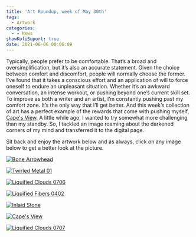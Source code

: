 ```yaml
---
title: 'Art Roundup, week of May 30th'
tags:
  - Artwork
categories:
  - - News
showKofiSuport: true
date: 2021-06-06 00:06:09
---
```


Typically, people prefer to be comfortable. That’s a broad and oversimplification, but it’s also an accurate statement. Given the choice between comfort and discomfort, people will normally choose the former. I’ve found that it takes a conscious effort and an application of will to force oneself to endure an unpleasant situation. Whether it’s an awkward conversation, an intense workout, or pushing beyond one’s current skill set. To improve as both a writer and an artist, I’m constantly pushing past my comfort zone. It’s the only way that I’ll get better. And this week’s collection of art has a perfect example of the rewards that come with pushing myself, [Cape's View](https://www.deviantart.com/stevenmeehan/art/Cape-s-View-881060253).<!-- more --> A little while ago, I wanted to try somewhat more challenging than my standby. So, I tackled an image roaming about the darkened corners of my mind and transferred it to the digital page.

Sit back and enjoy the artwork below and as always, click on any image below to get a better look at the picture.


<div class="center">

[![Bone Arrowhead](https://images-wixmp-ed30a86b8c4ca887773594c2.wixmp.com/f/f99a6bf8-c5b7-48b6-ad1d-bbd9283918e7/dekk5v7-1b68266f-96c6-4da9-ab7b-d0c7dce928c1.png/v1/fill/w_1600,h_1134,q_80,strp/bone_arrowhead_by_stevenmeehan_dekk5v7-fullview.jpg?token=eyJ0eXAiOiJKV1QiLCJhbGciOiJIUzI1NiJ9.eyJzdWIiOiJ1cm46YXBwOjdlMGQxODg5ODIyNjQzNzNhNWYwZDQxNWVhMGQyNmUwIiwiaXNzIjoidXJuOmFwcDo3ZTBkMTg4OTgyMjY0MzczYTVmMGQ0MTVlYTBkMjZlMCIsIm9iaiI6W1t7ImhlaWdodCI6Ijw9MTEzNCIsInBhdGgiOiJcL2ZcL2Y5OWE2YmY4LWM1YjctNDhiNi1hZDFkLWJiZDkyODM5MThlN1wvZGVrazV2Ny0xYjY4MjY2Zi05NmM2LTRkYTktYWI3Yi1kMGM3ZGNlOTI4YzEucG5nIiwid2lkdGgiOiI8PTE2MDAifV1dLCJhdWQiOlsidXJuOnNlcnZpY2U6aW1hZ2Uub3BlcmF0aW9ucyJdfQ.eH3tnF4z1UvzPf955mKPpxRU3xgkOFR22KI5gEQgyjY "Bone Arrowhead")](https://www.deviantart.com/stevenmeehan/art/Bone-Arrowhead-881059507)

</div>

<div class="center">

[![Twirled Metal 01](https://images-wixmp-ed30a86b8c4ca887773594c2.wixmp.com/f/f99a6bf8-c5b7-48b6-ad1d-bbd9283918e7/dekk60p-50655e4f-a3cc-4002-bb0e-80d4bba5cb7a.png/v1/fill/w_1600,h_1134,q_80,strp/twirled_metal_01_by_stevenmeehan_dekk60p-fullview.jpg?token=eyJ0eXAiOiJKV1QiLCJhbGciOiJIUzI1NiJ9.eyJzdWIiOiJ1cm46YXBwOjdlMGQxODg5ODIyNjQzNzNhNWYwZDQxNWVhMGQyNmUwIiwiaXNzIjoidXJuOmFwcDo3ZTBkMTg4OTgyMjY0MzczYTVmMGQ0MTVlYTBkMjZlMCIsIm9iaiI6W1t7ImhlaWdodCI6Ijw9MTEzNCIsInBhdGgiOiJcL2ZcL2Y5OWE2YmY4LWM1YjctNDhiNi1hZDFkLWJiZDkyODM5MThlN1wvZGVrazYwcC01MDY1NWU0Zi1hM2NjLTQwMDItYmIwZS04MGQ0YmJhNWNiN2EucG5nIiwid2lkdGgiOiI8PTE2MDAifV1dLCJhdWQiOlsidXJuOnNlcnZpY2U6aW1hZ2Uub3BlcmF0aW9ucyJdfQ.FvFVex-gAajQlYBnIuMAXejEpfn8XKI8PASksCf4htU "Twirled Metal 01")](https://www.deviantart.com/stevenmeehan/art/Twirled-Metal-01-881059705)

</div>

<div class="center">

[![Liquified Clouds 0706](https://images-wixmp-ed30a86b8c4ca887773594c2.wixmp.com/f/f99a6bf8-c5b7-48b6-ad1d-bbd9283918e7/dekk65k-d95ed2fc-f198-4ae1-b34d-edae3e05aba4.png/v1/fill/w_1600,h_1134,q_80,strp/liquified_clouds_0706_by_stevenmeehan_dekk65k-fullview.jpg?token=eyJ0eXAiOiJKV1QiLCJhbGciOiJIUzI1NiJ9.eyJzdWIiOiJ1cm46YXBwOjdlMGQxODg5ODIyNjQzNzNhNWYwZDQxNWVhMGQyNmUwIiwiaXNzIjoidXJuOmFwcDo3ZTBkMTg4OTgyMjY0MzczYTVmMGQ0MTVlYTBkMjZlMCIsIm9iaiI6W1t7ImhlaWdodCI6Ijw9MTEzNCIsInBhdGgiOiJcL2ZcL2Y5OWE2YmY4LWM1YjctNDhiNi1hZDFkLWJiZDkyODM5MThlN1wvZGVrazY1ay1kOTVlZDJmYy1mMTk4LTRhZTEtYjM0ZC1lZGFlM2UwNWFiYTQucG5nIiwid2lkdGgiOiI8PTE2MDAifV1dLCJhdWQiOlsidXJuOnNlcnZpY2U6aW1hZ2Uub3BlcmF0aW9ucyJdfQ.romKBo0Ye348k2v8R3zFgaC_wmFOmSGwSTPbAwVBxtg "Liquified Clouds 0706")](https://www.deviantart.com/stevenmeehan/art/Liquified-Clouds-0706-881059880)

</div>

<div class="center">

[![Liquified Fibers 0402](https://images-wixmp-ed30a86b8c4ca887773594c2.wixmp.com/f/f99a6bf8-c5b7-48b6-ad1d-bbd9283918e7/dekk67t-913c426c-d5b0-4d85-a1fe-61c4d62e7473.png/v1/fill/w_1600,h_1134,q_80,strp/liquified_fibers_0402_by_stevenmeehan_dekk67t-fullview.jpg?token=eyJ0eXAiOiJKV1QiLCJhbGciOiJIUzI1NiJ9.eyJzdWIiOiJ1cm46YXBwOjdlMGQxODg5ODIyNjQzNzNhNWYwZDQxNWVhMGQyNmUwIiwiaXNzIjoidXJuOmFwcDo3ZTBkMTg4OTgyMjY0MzczYTVmMGQ0MTVlYTBkMjZlMCIsIm9iaiI6W1t7ImhlaWdodCI6Ijw9MTEzNCIsInBhdGgiOiJcL2ZcL2Y5OWE2YmY4LWM1YjctNDhiNi1hZDFkLWJiZDkyODM5MThlN1wvZGVrazY3dC05MTNjNDI2Yy1kNWIwLTRkODUtYTFmZS02MWM0ZDYyZTc0NzMucG5nIiwid2lkdGgiOiI8PTE2MDAifV1dLCJhdWQiOlsidXJuOnNlcnZpY2U6aW1hZ2Uub3BlcmF0aW9ucyJdfQ.ZkSEcLfd5g_obLjBlLarltyOnFHB_VKzFTYjWkL0coA "Liquified Fibers 0402")](https://www.deviantart.com/stevenmeehan/art/Liquified-Fibers-0402-881059961)

</div>

<div class="center">

[![Inlaid Stone](https://images-wixmp-ed30a86b8c4ca887773594c2.wixmp.com/f/f99a6bf8-c5b7-48b6-ad1d-bbd9283918e7/dekk6ak-88f69057-ce6b-4953-bec5-bb7f342d7343.png/v1/fill/w_1600,h_1134,q_80,strp/inlaid_stone_by_stevenmeehan_dekk6ak-fullview.jpg?token=eyJ0eXAiOiJKV1QiLCJhbGciOiJIUzI1NiJ9.eyJzdWIiOiJ1cm46YXBwOjdlMGQxODg5ODIyNjQzNzNhNWYwZDQxNWVhMGQyNmUwIiwiaXNzIjoidXJuOmFwcDo3ZTBkMTg4OTgyMjY0MzczYTVmMGQ0MTVlYTBkMjZlMCIsIm9iaiI6W1t7ImhlaWdodCI6Ijw9MTEzNCIsInBhdGgiOiJcL2ZcL2Y5OWE2YmY4LWM1YjctNDhiNi1hZDFkLWJiZDkyODM5MThlN1wvZGVrazZhay04OGY2OTA1Ny1jZTZiLTQ5NTMtYmVjNS1iYjdmMzQyZDczNDMucG5nIiwid2lkdGgiOiI8PTE2MDAifV1dLCJhdWQiOlsidXJuOnNlcnZpY2U6aW1hZ2Uub3BlcmF0aW9ucyJdfQ.oO-C_ZDbbLBxs5aAqESVn_iKCclrjewydeU5UQDeszk "Inlaid Stone")](https://www.deviantart.com/stevenmeehan/art/Inlaid-Stone-881060060)

</div>

<div class="center">

[![Cape's View](https://images-wixmp-ed30a86b8c4ca887773594c2.wixmp.com/f/f99a6bf8-c5b7-48b6-ad1d-bbd9283918e7/dekk6fx-6f97659e-cf65-4c8b-92d1-fa2aa5622315.png/v1/fill/w_1600,h_1134,q_80,strp/cape_s_view_by_stevenmeehan_dekk6fx-fullview.jpg?token=eyJ0eXAiOiJKV1QiLCJhbGciOiJIUzI1NiJ9.eyJzdWIiOiJ1cm46YXBwOjdlMGQxODg5ODIyNjQzNzNhNWYwZDQxNWVhMGQyNmUwIiwiaXNzIjoidXJuOmFwcDo3ZTBkMTg4OTgyMjY0MzczYTVmMGQ0MTVlYTBkMjZlMCIsIm9iaiI6W1t7ImhlaWdodCI6Ijw9MTEzNCIsInBhdGgiOiJcL2ZcL2Y5OWE2YmY4LWM1YjctNDhiNi1hZDFkLWJiZDkyODM5MThlN1wvZGVrazZmeC02Zjk3NjU5ZS1jZjY1LTRjOGItOTJkMS1mYTJhYTU2MjIzMTUucG5nIiwid2lkdGgiOiI8PTE2MDAifV1dLCJhdWQiOlsidXJuOnNlcnZpY2U6aW1hZ2Uub3BlcmF0aW9ucyJdfQ.oSabJUHL0dTyhEkMqaXX0eDinUTBWsaebkWFlvkzhbw "Cape's View")](https://www.deviantart.com/stevenmeehan/art/Cape-s-View-881060253)

</div>

<div class="center">

[![Liquified Clouds 0707](https://images-wixmp-ed30a86b8c4ca887773594c2.wixmp.com/f/f99a6bf8-c5b7-48b6-ad1d-bbd9283918e7/dekk6lq-dca97dd0-ba29-48a7-8f94-a2b687d27632.png/v1/fill/w_1600,h_1134,q_80,strp/liquified_clouds_0707_by_stevenmeehan_dekk6lq-fullview.jpg?token=eyJ0eXAiOiJKV1QiLCJhbGciOiJIUzI1NiJ9.eyJzdWIiOiJ1cm46YXBwOjdlMGQxODg5ODIyNjQzNzNhNWYwZDQxNWVhMGQyNmUwIiwiaXNzIjoidXJuOmFwcDo3ZTBkMTg4OTgyMjY0MzczYTVmMGQ0MTVlYTBkMjZlMCIsIm9iaiI6W1t7ImhlaWdodCI6Ijw9MTEzNCIsInBhdGgiOiJcL2ZcL2Y5OWE2YmY4LWM1YjctNDhiNi1hZDFkLWJiZDkyODM5MThlN1wvZGVrazZscS1kY2E5N2RkMC1iYTI5LTQ4YTctOGY5NC1hMmI2ODdkMjc2MzIucG5nIiwid2lkdGgiOiI8PTE2MDAifV1dLCJhdWQiOlsidXJuOnNlcnZpY2U6aW1hZ2Uub3BlcmF0aW9ucyJdfQ.tJUNwWhsvoJWnBAV4WIcbVw_CyAr2mySn2HqLQGQX7g "Liquified Clouds 0707")](https://www.deviantart.com/stevenmeehan/art/Liquified-Clouds-0707-881060462)

</div>